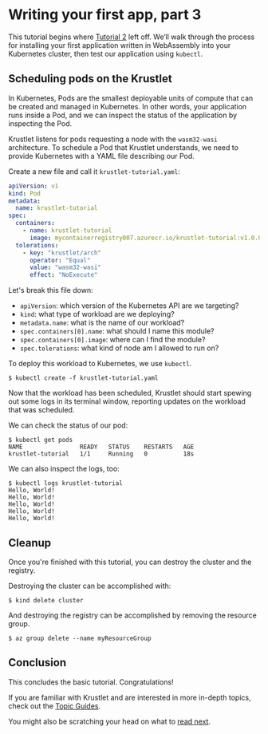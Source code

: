 # Writing your first app, part 3

This tutorial begins where [Tutorial 2](tutorial02.md) left off. We’ll walk through the process for
installing your first application written in WebAssembly into your Kubernetes cluster, then test our
application using `kubectl`.

## Scheduling pods on the Krustlet

In Kubernetes, Pods are the smallest deployable units of compute that can be created and managed in
Kubernetes. In other words, your application runs inside a Pod, and we can inspect the status of the
application by inspecting the Pod.

Krustlet listens for pods requesting a node with the `wasm32-wasi` architecture. To schedule a Pod
that Krustlet understands, we need to provide Kubernetes with a YAML file describing our Pod.

Create a new file and call it `krustlet-tutorial.yaml`:

```yaml
apiVersion: v1
kind: Pod
metadata:
  name: krustlet-tutorial
spec:
  containers:
    - name: krustlet-tutorial
      image: mycontainerregistry007.azurecr.io/krustlet-tutorial:v1.0.0
  tolerations:
    - key: "krustlet/arch"
      operator: "Equal"
      value: "wasm32-wasi"
      effect: "NoExecute"
```

Let's break this file down:

- `apiVersion`: which version of the Kubernetes API are we targeting?
- `kind`: what type of workload are we deploying?
- `metadata.name`: what is the name of our workload?
- `spec.containers[0].name`: what should I name this module?
- `spec.containers[0].image`: where can I find the module?
- `spec.tolerations`: what kind of node am I allowed to run on?

To deploy this workload to Kubernetes, we use `kubectl`.

```console
$ kubectl create -f krustlet-tutorial.yaml
```

Now that the workload has been scheduled, Krustlet should start spewing out some logs in its
terminal window, reporting updates on the workload that was scheduled.

We can check the status of our pod:

```console
$ kubectl get pods
NAME                READY   STATUS    RESTARTS   AGE
krustlet-tutorial   1/1     Running   0          18s
```

We can also inspect the logs, too:

```console
$ kubectl logs krustlet-tutorial
Hello, World!
Hello, World!
Hello, World!
Hello, World!
Hello, World!
```

## Cleanup

Once you're finished with this tutorial, you can destroy the cluster and the registry.

Destroying the cluster can be accomplished with:

```console
$ kind delete cluster
```

And destroying the registry can be accomplished by removing the resource group.

```console
$ az group delete --name myResourceGroup
```

## Conclusion

This concludes the basic tutorial. Congratulations!

If you are familiar with Krustlet and are interested in more in-depth topics, check out the [Topic
Guides](../topics/README.md).

You might also be scratching your head on what to [read next](readnext.md).
